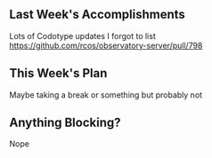 ## Last Week's Accomplishments

Lots of Codotype updates I forgot to list
https://github.com/rcos/observatory-server/pull/798

## This Week's Plan

Maybe taking a break or something but probably not

## Anything Blocking?

Nope